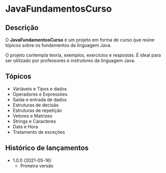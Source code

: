 # JavaFundamentosCurso

## Descrição
O **JavaFundamentosCurso** é um projeto em forma de curso que reúne tópicos sobre os fundamentos da linguagem Java.

O projeto contempla teoria, exemplos, exercícios e respostas. É ideal para ser utilizado por professores e instrutores da linguagem Java.

## Tópicos
* Váriáveis e Tipos e dados
* Operadores e Expressões
* Saída e entrada de dados
* Estruturas de decisão
* Estruturas de repetição
* Vetores e Matrizes
* Strings e Caracteres
* Data e Hora
* Tratamento de exceções

## Histórico de lançamentos

* 1.0.0 (2021-05-16)
    * Primeira versão
